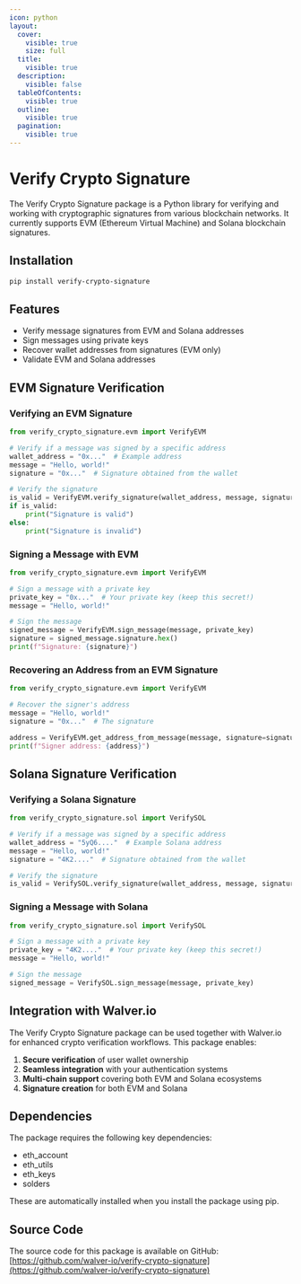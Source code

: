 ```yaml
---
icon: python
layout:
  cover:
    visible: true
    size: full
  title:
    visible: true
  description:
    visible: false
  tableOfContents:
    visible: true
  outline:
    visible: true
  pagination:
    visible: true
---
```


# Verify Crypto Signature

The Verify Crypto Signature package is a Python library for verifying and working with cryptographic signatures from various blockchain networks. It currently supports EVM (Ethereum Virtual Machine) and Solana blockchain signatures.

## Installation

```bash
pip install verify-crypto-signature
```

## Features

- Verify message signatures from EVM and Solana addresses
- Sign messages using private keys
- Recover wallet addresses from signatures (EVM only)
- Validate EVM and Solana addresses

## EVM Signature Verification

### Verifying an EVM Signature

```python
from verify_crypto_signature.evm import VerifyEVM

# Verify if a message was signed by a specific address
wallet_address = "0x..."  # Example address
message = "Hello, world!"
signature = "0x..."  # Signature obtained from the wallet

# Verify the signature
is_valid = VerifyEVM.verify_signature(wallet_address, message, signature)
if is_valid:
    print("Signature is valid")
else:
    print("Signature is invalid")
```

### Signing a Message with EVM

```python
from verify_crypto_signature.evm import VerifyEVM

# Sign a message with a private key
private_key = "0x..."  # Your private key (keep this secret!)
message = "Hello, world!"

# Sign the message
signed_message = VerifyEVM.sign_message(message, private_key)
signature = signed_message.signature.hex()
print(f"Signature: {signature}")
```

### Recovering an Address from an EVM Signature

```python
from verify_crypto_signature.evm import VerifyEVM

# Recover the signer's address
message = "Hello, world!"
signature = "0x..."  # The signature

address = VerifyEVM.get_address_from_message(message, signature=signature)
print(f"Signer address: {address}")
```

## Solana Signature Verification

### Verifying a Solana Signature

```python
from verify_crypto_signature.sol import VerifySOL

# Verify if a message was signed by a specific address
wallet_address = "5yQ6...."  # Example Solana address
message = "Hello, world!"
signature = "4K2...."  # Signature obtained from the wallet

# Verify the signature
is_valid = VerifySOL.verify_signature(wallet_address, message, signature)
```

### Signing a Message with Solana

```python
from verify_crypto_signature.sol import VerifySOL

# Sign a message with a private key
private_key = "4K2...."  # Your private key (keep this secret!)
message = "Hello, world!"

# Sign the message
signed_message = VerifySOL.sign_message(message, private_key)
```

## Integration with Walver.io

The Verify Crypto Signature package can be used together with Walver.io for enhanced crypto verification workflows. This package enables:

1. **Secure verification** of user wallet ownership
2. **Seamless integration** with your authentication systems
3. **Multi-chain support** covering both EVM and Solana ecosystems
4. **Signature creation** for both EVM and Solana

## Dependencies

The package requires the following key dependencies:
- eth_account
- eth_utils
- eth_keys
- solders

These are automatically installed when you install the package using pip.

## Source Code

The source code for this package is available on GitHub: [https://github.com/walver-io/verify-crypto-signature](https://github.com/walver-io/verify-crypto-signature) 